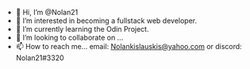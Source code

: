 - 👋 Hi, I’m @Nolan21
- 👀 I’m interested in becoming a fullstack web developer.
- 🌱 I’m currently learning the Odin Project.
- 💞️ I’m looking to collaborate on ...
- 📫 How to reach me... email: Nolankislauskis@yahoo.com or discord: Nolan21#3320

<!---
Nolan21/Nolan21 is a ✨ special ✨ repository because its `README.md` (this file) appears on your GitHub profile.
You can click the Preview link to take a look at your changes.
--->
